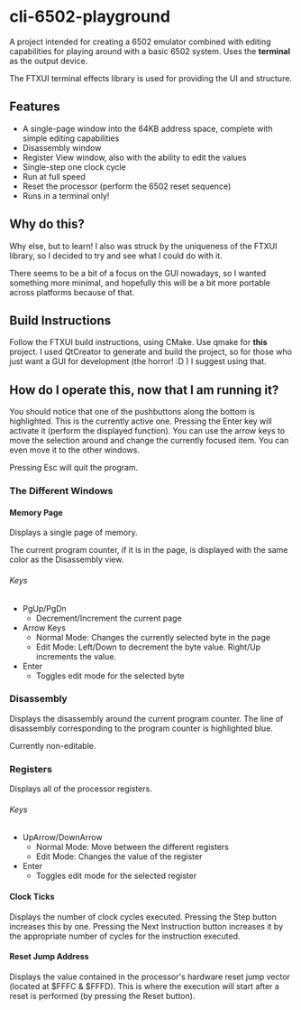 # cli-6502-playground

A project intended for creating a 6502 emulator combined with editing capabilities for playing around with a basic 6502 system.  Uses the **terminal** as the output device.

The FTXUI terminal effects library is used for providing the UI and structure.

## Features

* A single-page window into the 64KB address space, complete with simple editing capabilities
* Disassembly window
* Register View window, also with the ability to edit the values
* Single-step one clock cycle
* Run at full speed
* Reset the processor (perform the 6502 reset sequence)
* Runs in a terminal only!

## Why do this?

Why else, but to learn!  I also was struck by the uniqueness of the FTXUI library, so I decided to try and see what I could do with it.

There seems to be a bit of a focus on the GUI nowadays, so I wanted something more minimal, and hopefully this will be a bit more portable
across platforms because of that.

## Build Instructions

Follow the FTXUI build instructions, using CMake.
Use qmake for **this** project.  I used QtCreator to generate and build the project, so for those who just want a GUI for development (the horror!  :D  ) I suggest using that.
## How do I operate this, now that I am running it?

You should notice that one of the pushbuttons along the bottom is highlighted.  This is the currently active one.  Pressing the Enter key will activate it (perform the displayed function).  You can use the arrow keys to move the selection around and change the currently focused item.  You can even move it to the other windows.

Pressing Esc will quit the program.

### The Different Windows

#### Memory Page

Displays a single page of memory.

The current program counter, if it is in the page, is displayed with the same color as the Disassembly view.

###### Keys

- PgUp/PgDn
    - Decrement/Increment the current page
- Arrow Keys
    - Normal Mode: Changes the currently selected byte in the page
    - Edit Mode: Left/Down to decrement the byte value.  Right/Up increments the value.
- Enter
    - Toggles edit mode for the selected byte

### Disassembly

Displays the disassembly around the current program counter.  The line of disassembly corresponding to the program counter is highlighted blue.

Currently non-editable.

### Registers

Displays all of the processor registers.

###### Keys

- UpArrow/DownArrow
    - Normal Mode: Move between the different registers
    - Edit Mode: Changes the value of the register
- Enter
    - Toggles edit mode for the selected register

#### Clock Ticks

Displays the number of clock cycles executed.  Pressing the Step button increases this by one.  Pressing the Next Instruction button increases it by the appropriate number of cycles for the instruction executed.

#### Reset Jump Address

Displays the value contained in the processor's hardware reset jump vector (located at $FFFC & $FFFD).  This is where the execution will start after a reset is performed (by pressing the Reset button).
